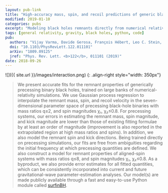 ```yaml
---
layout: pub-link
title: "High-accuracy mass, spin, and recoil predictions of generic black-hole merger remnants"
modified: 2019-01-10
categories: pubs
excerpt: "Modeling black holes remnants directly from numerical relativity"
tags: [general relativity, gravity, black holes, python, code]
pub:
  authors: "Vijay Varma, Davide Gerosa, François Hébert, Leo C. Stein, and Hao Zhang"
  doi: "10.1103/PhysRevLett.122.011101"
  arXiv: "1809.09125"
  jref: "Phys. Rev. Lett. <b>122</b>, 011101 (2019)"
date: 2018-09-26
---
```


![]({{ site.url }}/images/interaction.png)
{: .align-right style="width: 350px"}
> We present accurate fits for the remnant properties of generically
> precessing binary black holes, trained on large banks of
> numerical-relativity simulations. We use Gaussian process regression
> to interpolate the remnant mass, spin, and recoil velocity in the
> seven-dimensional parameter space of precessing black-hole binaries
> with mass ratios q≤2, and spin magnitudes χ₁, χ₂≤0.8. For precessing
> systems, our errors in estimating the remnant mass, spin magnitude,
> and kick magnitude are lower than those of existing fitting formulae
> by at least an order of magnitude (improvement is also reported in
> the extrapolated region at high mass ratios and spins). In addition,
> we also model the remnant spin and kick directions. Being trained
> directly on precessing simulations, our fits are free from
> ambiguities regarding the initial frequency at which precessing
> quantities are defined. We also construct a model for remnant
> properties of aligned-spin systems with mass ratios q≤8, and spin
> magnitudes χ₁, χ₂≤0.8. As a byproduct, we also provide error
> estimates for all fitted quantities, which can be consistently
> incorporated into current and future gravitational-wave
> parameter-estimation analyses. Our model(s) are made publicly
> available through a fast and easy-to-use Python module called
> [surfinBH](https://pypi.org/project/surfinBH/).
